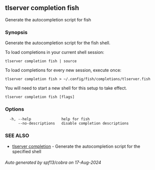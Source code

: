## tlserver completion fish

Generate the autocompletion script for fish

### Synopsis

Generate the autocompletion script for the fish shell.

To load completions in your current shell session:

	tlserver completion fish | source

To load completions for every new session, execute once:

	tlserver completion fish > ~/.config/fish/completions/tlserver.fish

You will need to start a new shell for this setup to take effect.


```
tlserver completion fish [flags]
```

### Options

```
  -h, --help              help for fish
      --no-descriptions   disable completion descriptions
```

### SEE ALSO

* [tlserver completion](tlserver_completion.md)	 - Generate the autocompletion script for the specified shell

###### Auto generated by spf13/cobra on 17-Aug-2024
